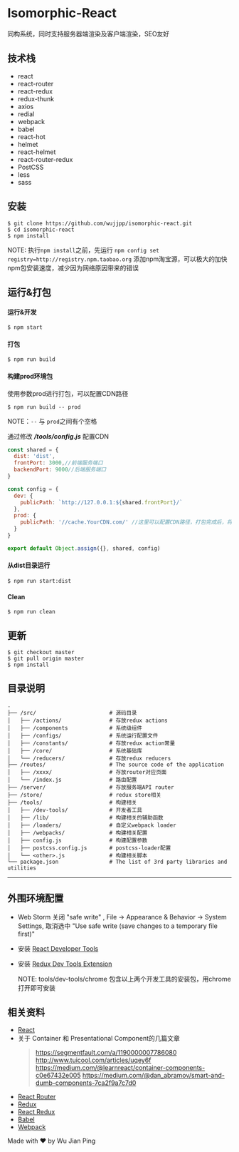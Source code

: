 # Isomorphic-React
同构系统，同时支持服务器端渲染及客户端渲染，SEO友好

## 技术栈
- react
- react-router
- react-redux
- redux-thunk
- axios
- redial
- webpack
- babel
- react-hot
- helmet
- react-helmet
- react-router-redux
- PostCSS
- less
- sass


## 安装

```shell
$ git clone https://github.com/wujjpp/isomorphic-react.git
$ cd isomorphic-react
$ npm install
```
NOTE: 执行`npm install`之前，先运行 `npm config set registry=http://registry.npm.taobao.org` 添加npm淘宝源，可以极大的加快npm包安装速度，减少因为网络原因带来的错误

## 运行&打包

#### 运行&开发
```shell
$ npm start
```

#### 打包
```shell
$ npm run build
```

#### 构建prod环境包
使用参数prod进行打包，可以配置CDN路径
```shell
$ npm run build -- prod
```
NOTE：`--` 与 `prod`之间有个空格

通过修改 ___/tools/config.js___ 配置CDN
```javascript
const shared = {
  dist: 'dist',
  frontPort: 3000,//前端服务端口
  backendPort: 9000//后端服务端口
}

const config = {
  dev: {
    publicPath: `http://127.0.0.1:${shared.frontPort}/`
  },
  prod: {
    publicPath: '//cache.YourCDN.com/' //这里可以配置CDN路径，打包完成后，将`/dist/public`目录复制到CDN，完成CDN加速
  }
}

export default Object.assign({}, shared, config)
```



#### 从dist目录运行
```shell
$ npm run start:dist
```

#### Clean
```shell
$ npm run clean
```

## 更新
```shell
$ git checkout master
$ git pull origin master
$ npm install
```

## 目录说明
```
.
├── /src/                       # 源码目录
│   ├── /actions/               # 存放redux actions
│   ├── /components             # 系统级组件   
│   ├── /configs/               # 系统运行配置文件
│   ├── /constants/             # 存放redux action常量
│   ├── /core/                  # 系统基础库
│   └── /reducers/              # 存放redux reducers
├── /routes/                    # The source code of the application
│   ├── /xxxx/                  # 存放router对应页面   
│   └── /index.js               # 路由配置
├── /server/                    # 存放服务端API router
├── /store/                     # redux store相关
├── /tools/                     # 构建相关
│   ├── /dev-tools/             # 开发者工具
│   ├── /lib/                   # 构建相关的辅助函数
│   ├── /loaders/               # 自定义webpack loader
│   ├── /webpacks/              # 构建相关配置
│   ├── config.js               # 构建配置参数
│   ├── postcss.config.js       # postcss-loader配置
│   └── <other>.js              # 构建相关脚本
└── package.json                # The list of 3rd party libraries and utilities
```
---

## 外围环境配置
- Web Storm 关闭 "safe write" , File -> Appearance & Behavior -> System Settings, 取消选中 "Use safe write (save changes to a temporary file first)"  
- 安装 [React Developer Tools](https://chrome.google.com/webstore/detail/react-developer-tools/fmkadmapgofadopljbjfkapdkoienihi?utm_source=chrome-app-launcher-info-dialog)
- 安装 [Redux Dev Tools Extension](https://chrome.google.com/webstore/detail/redux-devtools/lmhkpmbekcpmknklioeibfkpmmfibljd?utm_source=chrome-app-launcher-info-dialog)

    NOTE: tools/dev-tools/chrome 包含以上两个开发工具的安装包，用chrome打开即可安装

## 相关资料
- [React](https://facebook.github.io/react/docs/installation.html)
- 关于 Container 和 Presentational Component的几篇文章
   >https://segmentfault.com/a/1190000007786080
   >http://www.tuicool.com/articles/uqey6f
   >https://medium.com/@learnreact/container-components-c0e67432e005
   >https://medium.com/@dan_abramov/smart-and-dumb-components-7ca2f9a7c7d0
- [React Router](https://github.com/ReactTraining/react-router/tree/v3/docs)   
- [Redux](https://github.com/reactjs/redux)
- [React Redux](https://github.com/reactjs/react-redux)
- [Babel](https://babeljs.io/)
- [Webpack](https://webpack.js.org/configuration/)

Made with ♥ by Wu Jian Ping
